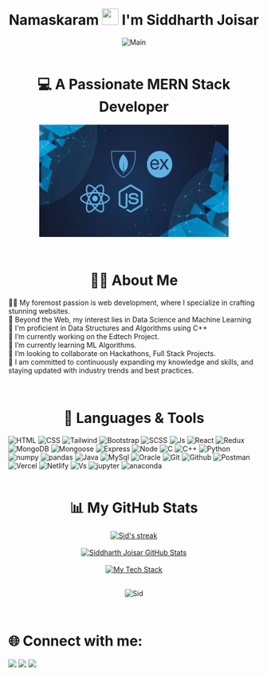 <h1 align="center">Namaskaram <img src="https://media.giphy.com/media/hvRJCLFzcasrR4ia7z/giphy.gif"
        height = "33px"width="33px" > I'm <b>Siddharth Joisar</b></h1>
<p align="center"> 
    <img alt="Main" height="340px" width="630px"
        src="https://miro.medium.com/v2/resize:fit:640/format:webp/1*xNQKHj5vR7w9AcY_bDKYYw.gif"
        </p>
    <br>
    <br>
<h1 align="center">💻 A Passionate MERN Stack Developer</h1>
<p align="center">
    <img align="center" alt="Coding" height="225px" width="380"
        src="mern.png">
</p>
<br>
<h1 align="center">🙋‍♂️ About Me</h1>
<div align="left">
    <p>
        👨‍💻 My foremost passion is web development, where I specialize in crafting stunning websites.
        <br>
        🔦 Beyond the Web, my interest lies in Data Science and Machine Learning
        <br>
        🔆 I'm proficient in Data Structures and Algorithms using C++
        <br>
        🔭 I’m currently working on the Edtech Project.
        <br>
        🌱 I’m currently learning ML Algorithms.
        <br>
        👯 I’m looking to collaborate on Hackathons, Full Stack Projects.
        <br>
        🚀 I am committed to continuously expanding my knowledge and skills, and staying updated with industry trends
        and best practices.
    </p>
</div>

<br>

<div align="left">
    <h1 align="center">🔧 Languages & Tools</h1>
    <img src="https://cdn.jsdelivr.net/gh/devicons/devicon/icons/html5/html5-original.svg" alt="HTML" height="45" />
    <img src="https://cdn.jsdelivr.net/gh/devicons/devicon/icons/css3/css3-original.svg" alt="CSS" height="45" />
    <img src="https://cdn.jsdelivr.net/gh/devicons/devicon@latest/icons/tailwindcss/tailwindcss-original.svg" alt="Tailwind"
        height="45" />
    <img src="https://cdn.jsdelivr.net/gh/devicons/devicon/icons/bootstrap/bootstrap-original.svg" alt="Bootstrap"
        height="45" />
    <img src="https://cdn.jsdelivr.net/gh/devicons/devicon/icons/sass/sass-original.svg" alt="SCSS" height="45" />
    <img src="https://cdn.jsdelivr.net/gh/devicons/devicon/icons/javascript/javascript-original.svg" alt="Js"
        height="45" />
    <img src="https://cdn.jsdelivr.net/gh/devicons/devicon/icons/react/react-original.svg" alt="React" height="45" />
    <img src="https://cdn.jsdelivr.net/gh/devicons/devicon/icons/redux/redux-original.svg" alt="Redux" height="45" />
    <img src="https://cdn.jsdelivr.net/gh/devicons/devicon/icons/mongodb/mongodb-original.svg" alt="MongoDB"
        height="45" />
    <img src="https://ico.vercel.app/mongoose/8B0000" alt="Mongoose" height="50" />
    <img src="https://simpleicons.vercel.app/express/fff" alt="Express" height="45" />
    <img src="https://cdn.jsdelivr.net/gh/devicons/devicon/icons/nodejs/nodejs-original.svg" alt="Node" height="45" />
    <img src="https://cdn.jsdelivr.net/gh/devicons/devicon/icons/c/c-line.svg" alt="C" height="45" />
    <img src="https://cdn.jsdelivr.net/gh/devicons/devicon@latest/icons/cplusplus/cplusplus-original.svg" alt="C++" height="45" />
    <img src="https://cdn.jsdelivr.net/gh/devicons/devicon/icons/python/python-original.svg" alt="Python" height="45" />
    <img src="https://cdn.jsdelivr.net/gh/devicons/devicon/icons/numpy/numpy-original.svg" alt="numpy" bg-color="white" height="45" />
    <img src="https://cdn.jsdelivr.net/gh/devicons/devicon/icons/pandas/pandas-original-wordmark.svg" alt="pandas" height="50" />
    <img src="https://cdn.jsdelivr.net/gh/devicons/devicon/icons/java/java-original.svg" alt="Java" height="45" />
    <img src="https://cdn.jsdelivr.net/gh/devicons/devicon/icons/mysql/mysql-original-wordmark.svg" alt="MySql" height="50" />
    <img src="https://cdn.jsdelivr.net/gh/devicons/devicon/icons/oracle/oracle-original.svg" alt="Oracle" height="50" />
    <img src="https://cdn.jsdelivr.net/gh/devicons/devicon/icons/git/git-original.svg" alt="Git" height="40" />
    <img src="https://simpleicons.vercel.app/github/fff" alt="Github" height="40" />
    <img src="https://www.vectorlogo.zone/logos/getpostman/getpostman-icon.svg" alt="Postman" height="40" />
    <img src="https://ico.vercel.app/vercel/fff" alt="Vercel" height="40" />
    <img src="https://ico.vercel.app/netlify/24E1E1" alt="Netlify" height="40" />
    <img src="https://cdn.jsdelivr.net/gh/devicons/devicon/icons/vscode/vscode-original.svg" alt="Vs" height="40" />
    <img src="https://cdn.jsdelivr.net/gh/devicons/devicon/icons/jupyter/jupyter-original-wordmark.svg" alt="jupyter" height="45" />
    <img src="https://cdn.jsdelivr.net/gh/devicons/devicon/icons/anaconda/anaconda-original.svg" alt="anaconda" height="42" />
</div>

<br>

<h1 align="center">📊 My GitHub Stats</h1>
<div align="center">
    <a href="https://https://github.com/sidj01sar26/github-readme-streak-stats">
        <img title="🔥 Get streak stats for your profile at git.io/streak-stats" alt="Sid's streak"
            src="https://github-readme-streak-stats.herokuapp.com/?user=sidj01sar26&theme=react&hide_border=true&stroke=0000&background=" />
    </a>
    <br>
    <br>
    <a href="https://github.com/sidj01sar26/github-readme-stats"><img alt="Siddharth Joisar GitHub Stats"
            src="https://github-readme-stats.vercel.app/api?username=sidj01sar26&show_icons=true&count_private=true&theme=react&hide_border=true&bg_color=" /></a>
    <br>
    <br>
    <a href="https://github.com/sidj01sar26/github-readme-stats"><img alt="My Tech Stack"
            src="https://github-readme-stats.vercel.app/api/top-langs/?username=sidj01sar26&langs_count=8&count_private=true&layout=compact&theme=react&hide_border=true&bg_color=" /></a>
        <br>
        <br>
    <p align="center"><img src="https://komarev.com/ghpvc/?username=sidj01sar26&label=Profile%20Views&color=0e75b6&style=plastic" alt="Sid"  height="22" width="120" /> </p>
</div>

<br>

<h1>🌐 Connect with me:</h1>
<p align="left">
    <a href="https://www.linkedin.com/in/siddharth-joisar/" target="_blank"><img
            src="https://img.icons8.com/fluent/48/000000/linkedin.png" /></a>
    <a href="https://twitter.com/NerdySid24" target="_blank"><img
            src="https://img.icons8.com/fluent/48/000000/twitter.png" /></a>
    <a href="https://www.instagram.com/_siddharth.26_/" target="_blank"><img
            src="https://img.icons8.com/fluent/48/000000/instagram-new.png" /></a>
